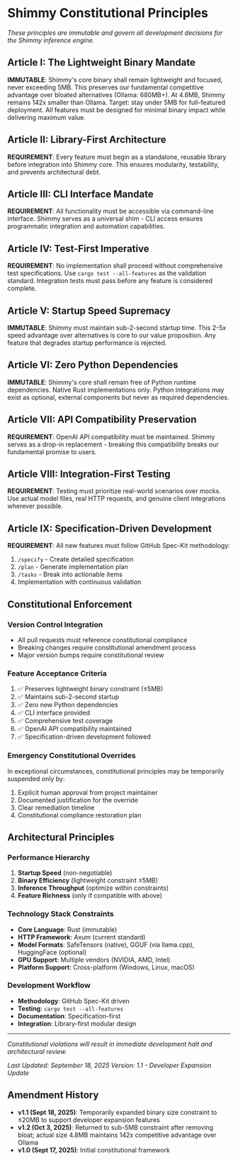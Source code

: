 # Shimmy Constitutional Principles

*These principles are immutable and govern all development decisions for the Shimmy inference engine.*

## Article I: The Lightweight Binary Mandate
**IMMUTABLE**: Shimmy's core binary shall remain lightweight and focused, never exceeding 5MB. This preserves our fundamental competitive advantage over bloated alternatives (Ollama: 680MB+). At 4.8MB, Shimmy remains 142x smaller than Ollama. Target: stay under 5MB for full-featured deployment. All features must be designed for minimal binary impact while delivering maximum value.

## Article II: Library-First Architecture
**REQUIREMENT**: Every feature must begin as a standalone, reusable library before integration into Shimmy core. This ensures modularity, testability, and prevents architectural debt.

## Article III: CLI Interface Mandate
**REQUIREMENT**: All functionality must be accessible via command-line interface. Shimmy serves as a universal shim - CLI access ensures programmatic integration and automation capabilities.

## Article IV: Test-First Imperative
**REQUIREMENT**: No implementation shall proceed without comprehensive test specifications. Use `cargo test --all-features` as the validation standard. Integration tests must pass before any feature is considered complete.

## Article V: Startup Speed Supremacy
**IMMUTABLE**: Shimmy must maintain sub-2-second startup time. This 2-5x speed advantage over alternatives is core to our value proposition. Any feature that degrades startup performance is rejected.

## Article VI: Zero Python Dependencies
**IMMUTABLE**: Shimmy's core shall remain free of Python runtime dependencies. Native Rust implementations only. Python integrations may exist as optional, external components but never as required dependencies.

## Article VII: API Compatibility Preservation
**REQUIREMENT**: OpenAI API compatibility must be maintained. Shimmy serves as a drop-in replacement - breaking this compatibility breaks our fundamental promise to users.

## Article VIII: Integration-First Testing
**REQUIREMENT**: Testing must prioritize real-world scenarios over mocks. Use actual model files, real HTTP requests, and genuine client integrations wherever possible.

## Article IX: Specification-Driven Development
**REQUIREMENT**: All new features must follow GitHub Spec-Kit methodology:
1. `/specify` - Create detailed specification
2. `/plan` - Generate implementation plan  
3. `/tasks` - Break into actionable items
4. Implementation with continuous validation

## Constitutional Enforcement

### Version Control Integration
- All pull requests must reference constitutional compliance
- Breaking changes require constitutional amendment process
- Major version bumps require constitutional review

### Feature Acceptance Criteria
1. ✅ Preserves lightweight binary constraint (≤5MB)
2. ✅ Maintains sub-2-second startup
3. ✅ Zero new Python dependencies
4. ✅ CLI interface provided
5. ✅ Comprehensive test coverage
6. ✅ OpenAI API compatibility maintained
7. ✅ Specification-driven development followed

### Emergency Constitutional Overrides
In exceptional circumstances, constitutional principles may be temporarily suspended only by:
1. Explicit human approval from project maintainer
2. Documented justification for the override
3. Clear remediation timeline
4. Constitutional compliance restoration plan

## Architectural Principles

### Performance Hierarchy
1. **Startup Speed** (non-negotiable)
2. **Binary Efficiency** (lightweight constraint ≤5MB)
3. **Inference Throughput** (optimize within constraints)
4. **Feature Richness** (only if compatible with above)

### Technology Stack Constraints
- **Core Language**: Rust (immutable)
- **HTTP Framework**: Axum (current standard)
- **Model Formats**: SafeTensors (native), GGUF (via llama.cpp), HuggingFace (optional)
- **GPU Support**: Multiple vendors (NVIDIA, AMD, Intel)
- **Platform Support**: Cross-platform (Windows, Linux, macOS)

### Development Workflow
- **Methodology**: GitHub Spec-Kit driven
- **Testing**: `cargo test --all-features`
- **Documentation**: Specification-first
- **Integration**: Library-first modular design

---

*Constitutional violations will result in immediate development halt and architectural review.*

*Last Updated: September 18, 2025*
*Version: 1.1 - Developer Expansion Update*

## Amendment History
- **v1.1 (Sept 18, 2025)**: Temporarily expanded binary size constraint to ≤20MB to support developer expansion features
- **v1.2 (Oct 3, 2025)**: Returned to sub-5MB constraint after removing bloat; actual size 4.8MB maintains 142x competitive advantage over Ollama
- **v1.0 (Sept 17, 2025)**: Initial constitutional framework